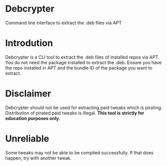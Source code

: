 # Debcrypter
Command line interface to extract the .deb files via APT

# Introdution

Debcrypter is a CLI tool to extract the .deb files of installed repos via APT. You do not need the package installed to extract the .deb. Ensure you have the repo installed in APT and the bundle ID of the package you want to extract.

# Disclaimer

Debcrypter should not be used for extracting paid tweaks which is pirating. Distribution of pirated paid tweaks is illegal. **This tool is strictly for education purposes only.** 

# Unreliable

Some tweaks may not be able to be complied successfully. If that does happen, try with another tweak.
